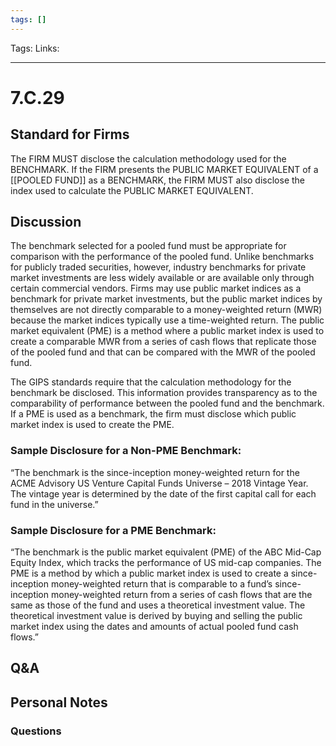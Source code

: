 ```yaml
---
tags: []
---
```

Tags:
Links: 
___
# 7.C.29
## Standard for Firms
The FIRM MUST disclose the calculation methodology used for the BENCHMARK. If the FIRM presents the PUBLIC MARKET EQUIVALENT of a [[POOLED FUND]] as a BENCHMARK, the FIRM MUST also disclose the index used to calculate the PUBLIC MARKET EQUIVALENT.
## Discussion
The benchmark selected for a pooled fund must be appropriate for comparison with the performance of the pooled fund. Unlike benchmarks for publicly traded securities, however, industry benchmarks for private market investments are less widely available or are available only through certain commercial vendors. Firms may use public market indices as a benchmark for private market investments, but the public market indices by themselves are not directly comparable to a money-weighted return (MWR) because the market indices typically use a time-weighted return. The public market equivalent (PME) is a method where a public market index is used to create a comparable MWR from a series of cash flows that replicate those of the pooled fund and that can be compared with the MWR of the pooled fund.

The GIPS standards require that the calculation methodology for the benchmark be disclosed. This information provides transparency as to the comparability of performance between the pooled fund and the benchmark. If a PME is used as a benchmark, the firm must disclose which public market index is used to create the PME.
### Sample Disclosure for a Non-PME Benchmark:
“The benchmark is the since-inception money-weighted return for the ACME Advisory US Venture Capital Funds Universe – 2018 Vintage Year. The vintage year is determined by the date of the first capital call for each fund in the universe.”
### Sample Disclosure for a PME Benchmark:
“The benchmark is the public market equivalent (PME) of the ABC Mid-Cap Equity Index, which tracks the performance of US mid-cap companies. The PME is a method by which a public market index is used to create a since-inception money-weighted return that is comparable to a fund’s since-inception money-weighted return from a series of cash flows that are the same as those of the fund and uses a theoretical investment value. The theoretical investment value is derived by buying and selling the public market index using the dates and amounts of actual pooled fund cash flows.”
## Q&A

## Personal Notes

### Questions